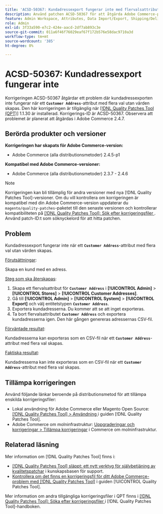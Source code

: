 ```yaml
---
title: 'ACSD-50367: Kundadressexport fungerar inte med flervalsattribut'
description: Använd patchen ACSD-50367 för att åtgärda Adobe Commerce-problemet där kundadressexporten inte fungerar när ett flervalsattribut (*`Customer Address`** utan värden skapas.
feature: Admin Workspace, Attributes, Data Import/Export, Shipping/Delivery
role: Admin
exl-id: 3f33a590-e7c2-424e-aacd-2df7ab893c3e
source-git-commit: 011a6f46f76029eaf67f172b576e58dac9710a3d
workflow-type: tm+mt
source-wordcount: '385'
ht-degree: 0%

---
```


# ACSD-50367: Kundadressexport fungerar inte

Korrigeringen ACSD-50367 åtgärdar ett problem där kundadressexporten inte fungerar när ett **`Customer Address`**-attribut med flera val utan värden skapas. Den här korrigeringen är tillgänglig när [[!DNL Quality Patches Tool (QPT)]](https://experienceleague.adobe.com/en/docs/commerce-operations/tools/quality-patches-tool/quality-patches-tool-to-self-serve-quality-patches) 1.1.30 är installerad. Korrigerings-ID är ACSD-50367. Observera att problemet är planerat att åtgärdas i Adobe Commerce 2.4.7.

## Berörda produkter och versioner

**Korrigeringen har skapats för Adobe Commerce-version:**

* Adobe Commerce (alla distributionsmetoder) 2.4.5-p1

**Kompatibel med Adobe Commerce-versioner:**

* Adobe Commerce (alla distributionsmetoder) 2.3.7 - 2.4.6

>[!NOTE]
>
>Korrigeringen kan bli tillämplig för andra versioner med nya [!DNL Quality Patches Tool]-versioner. Om du vill kontrollera om korrigeringen är kompatibel med din Adobe Commerce-version uppdaterar du `magento/quality-patches`-paketet till den senaste versionen och kontrollerar kompatibiliteten på [[!DNL Quality Patches Tool]: Sök efter korrigeringsfiler ](https://experienceleague.adobe.com/tools/commerce-quality-patches/index.html). Använd patch-ID:t som söknyckelord för att hitta patchen.

## Problem

Kundadressexport fungerar inte när ett **`Customer Address`**-attribut med flera val utan värden skapas.

<u>Förutsättningar</u>:

Skapa en kund med en adress.

<u>Steg som ska återskapas</u>:

1. Skapa ett flervalsattribut för **`Customer Address`** i **[!UICONTROL Admin]** > **[!UICONTROL Stores]** > **[!UICONTROL Customer Addresses]**.
1. Gå till **[!UICONTROL Admin]** > **[!UICONTROL System]** > **[!UICONTROL Export]** och välj entitetstypen **`Customer Address`**.
1. Exportera kundadresserna. Du kommer att se att inget exporteras.
1. Ta bort flervalsattributet **`Customer Address`** och exportera kundadresserna igen. Den här gången genereras adressernas CSV-fil.

<u>Förväntade resultat</u>:

Kundadresserna kan exporteras som en CSV-fil när ett **`Customer Address`**-attribut med flera val skapas.

<u>Faktiska resultat</u>:

Kundadresserna kan inte exporteras som en CSV-fil när ett **`Customer Address`**-attribut med flera val skapas.

## Tillämpa korrigeringen

Använd följande länkar beroende på distributionsmetod för att tillämpa enskilda korrigeringsfiler:

* Lokal användning för Adobe Commerce eller Magento Open Source: [[!DNL Quality Patches Tool] > Användning ](/help/tools/quality-patches-tool/usage.md) i guiden [!DNL Quality Patches Tool].
* Adobe Commerce om molninfrastruktur: [Uppgraderingar och korrigeringar > Tillämpa korrigeringar](https://experienceleague.adobe.com/docs/commerce-cloud-service/user-guide/develop/upgrade/apply-patches.html) i Commerce om molninfrastruktur.

## Relaterad läsning

Mer information om [!DNL Quality Patches Tool] finns i:

* [[!DNL Quality Patches Tool] släppt: ett nytt verktyg för självbetjäning av kvalitetspatchar](https://experienceleague.adobe.com/en/docs/commerce-operations/tools/quality-patches-tool/quality-patches-tool-to-self-serve-quality-patches) i kunskapsbasen för support.
* [Kontrollera om det finns en korrigeringsfil för ditt Adobe Commerce-problem med  [!DNL Quality Patches Tool]](/help/tools/quality-patches-tool/patches-available-in-qpt/check-patch-for-magento-issue-with-magento-quality-patches.md) i guiden [!UICONTROL Quality Patches Tool].


Mer information om andra tillgängliga korrigeringsfiler i QPT finns i [[!DNL Quality Patches Tool]: Söka efter korrigeringsfiler ](https://experienceleague.adobe.com/tools/commerce-quality-patches/index.html) i [!DNL Quality Patches Tool]-handboken.
